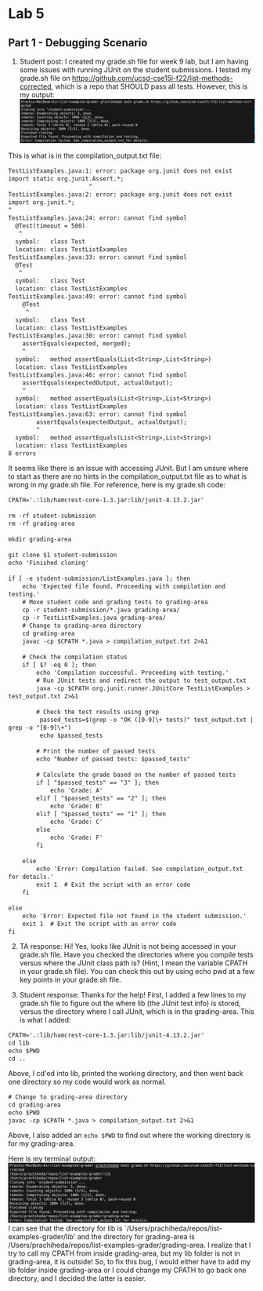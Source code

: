 # Lab 5

## Part 1 - Debugging Scenario 

1. Student post: I created my grade.sh file for week 9 lab, but I am having some issues with running JUnit on the student submissions. I tested my grade.sh file on https://github.com/ucsd-cse15l-f22/list-methods-corrected, which is a repo that SHOULD pass all tests. However, this is my output:
![Image](lab5ss1.png)

This is what is in the compilation_output.txt file:

```
TestListExamples.java:1: error: package org.junit does not exist
import static org.junit.Assert.*;
                       ^
TestListExamples.java:2: error: package org.junit does not exist
import org.junit.*;
^
TestListExamples.java:24: error: cannot find symbol
  @Test(timeout = 500)
   ^
  symbol:   class Test
  location: class TestListExamples
TestListExamples.java:33: error: cannot find symbol
  @Test 
   ^
  symbol:   class Test
  location: class TestListExamples
TestListExamples.java:49: error: cannot find symbol
    @Test 
     ^
  symbol:   class Test
  location: class TestListExamples
TestListExamples.java:30: error: cannot find symbol
    assertEquals(expected, merged);
    ^
  symbol:   method assertEquals(List<String>,List<String>)
  location: class TestListExamples
TestListExamples.java:46: error: cannot find symbol
    assertEquals(expectedOutput, actualOutput);
    ^
  symbol:   method assertEquals(List<String>,List<String>)
  location: class TestListExamples
TestListExamples.java:63: error: cannot find symbol
        assertEquals(expectedOutput, actualOutput);
        ^
  symbol:   method assertEquals(List<String>,List<String>)
  location: class TestListExamples
8 errors
```

It seems like there is an issue with accessing JUnit. But I am unsure where to start as there are no hints in the compilation_output.txt file as to what is wrong in my grade.sh file. For reference, here is my grade.sh code: 

```
CPATH='.:lib/hamcrest-core-1.3.jar:lib/junit-4.13.2.jar'

rm -rf student-submission
rm -rf grading-area

mkdir grading-area

git clone $1 student-submission
echo 'Finished cloning'

if [ -e student-submission/ListExamples.java ]; then
    echo 'Expected file found. Proceeding with compilation and testing.'
    # Move student code and grading tests to grading-area
    cp -r student-submission/*.java grading-area/
    cp -r TestListExamples.java grading-area/
    # Change to grading-area directory
    cd grading-area
    javac -cp $CPATH *.java > compilation_output.txt 2>&1

    # Check the compilation status
    if [ $? -eq 0 ]; then
        echo 'Compilation successful. Proceeding with testing.'
        # Run JUnit tests and redirect the output to test_output.txt
        java -cp $CPATH org.junit.runner.JUnitCore TestListExamples > test_output.txt 2>&1

        # Check the test results using grep
         passed_tests=$(grep -o "OK ([0-9]\+ tests)" test_output.txt | grep -o "[0-9]\+")
         echo $passed_tests

        # Print the number of passed tests
        echo "Number of passed tests: $passed_tests"

        # Calculate the grade based on the number of passed tests
        if [ "$passed_tests" == "3" ]; then
            echo 'Grade: A'
        elif [ "$passed_tests" == "2" ]; then
            echo 'Grade: B'
        elif [ "$passed_tests" == "1" ]; then
            echo 'Grade: C'
        else
            echo 'Grade: F'
        fi

    else
        echo 'Error: Compilation failed. See compilation_output.txt for details.'
        exit 1  # Exit the script with an error code
    fi

else
    echo 'Error: Expected file not found in the student submission.'
    exit 1  # Exit the script with an error code
fi
```

2. TA response: Hi! Yes, looks like JUnit is not being accessed in your grade.sh file. Have you checked the directories where you compile tests versus where the JUnit class path is? (Hint, I mean the variable CPATH in your grade.sh file). You can check this out by using echo pwd at a few key points in your grade.sh file.

3. Student response: Thanks for the help! First, I added a few lines to my grade.sh file to figure out the where lib (the JUnit test info) is stored, versus the directory where I call JUnit, which is in the grading-area. This is what I added:

```
CPATH='.:lib/hamcrest-core-1.3.jar:lib/junit-4.13.2.jar'
cd lib
echo $PWD
cd ..
```
Above, I cd'ed into lib, printed the working directory, and then went back one directory so my code would work as normal. 

```
# Change to grading-area directory
cd grading-area
echo $PWD
javac -cp $CPATH *.java > compilation_output.txt 2>&1
```
Above, I also added an `echo $PWD` to find out where the working directory is for my grading-area. 

Here is my terminal output: 
![Image](lab5ss2.png)
I can see that the directory for lib is `/Users/prachiheda/repos/list-examples-grader/lib' and the directory for grading-area is /Users/prachiheda/repos/list-examples-grader/grading-area. I realize that I try to call my CPATH from inside grading-area, but my lib folder is not in grading-area, it is outside! So, to fix this bug, I would either have to add my lib folder inside grading-area or I could change my CPATH to go back one directory, and I decided the latter is easier. 



